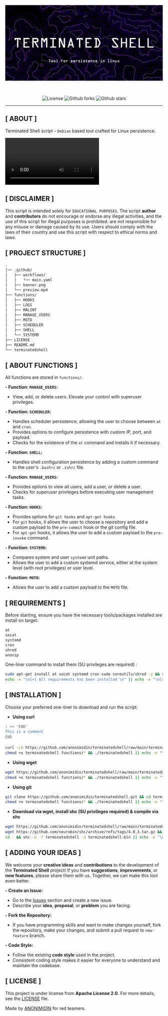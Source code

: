 <div align="center" id="top">
  <img src="./.github/banner.png" alt="Terminatedshell" />

  &#xa0;
  
</div>

<p align="center">
  <img alt="License" src="https://img.shields.io/github/license/anonimidin/terminatedshell?color=000000"/>
  <img alt="Github forks" src="https://img.shields.io/github/forks/anonimidin/terminatedshell?color=000000" />
  <img alt="Github stars" src="https://img.shields.io/github/stars/anonimidin/terminatedshell?color=000000" />
</p>

<hr>

## [ ABOUT ] ##

Terminated Shell script – `Debian` based tool crafted for Linux persistence.

![PREVIEW](./.github/preview.mp4)

## [ DISCLAIMER ] ##

This script is intended solely for `EDUCATIONAL PURPOSES`. The script **author** and **contributors** do not encourage or endorse any illegal activities, and the use of this script for illegal purposes is prohibited. are not responsible for any misuse or damage caused by its use. Users should comply with the laws of their country and use this script with respect to ethical norms and laws.

## [ PROJECT STRUCTURE ] ##

```text
.
│── .github/
│   ├── workflows/
│   │   └── main.yaml
│   ├── banner.png 
│   └── preview.mp4
├── functions/
│   ├── HOOKS
│   ├── LOGS
│   ├── MALINT
│   ├── MANAGE_USERS
│   ├── MOTD
│   ├── SCHEDULER
│   ├── SHELL
│   └── SYSTEMD
├── LICENSE
├── README.md
└── terminatedshell
```

## [ ABOUT FUNCTIONS ] ##

All functions are stored in `functions/`. 

**- Function: `MANAGE_USERS`:**

- View, add, or delete users. Elevate your control with superuser privileges.

**- Function: `SCHEDULER`:**

- Handles scheduler persistence, allowing the user to choose between `at` and `cron`.
- Provides options to configure persistence with custom IP, port, and payload.
- Checks for the existence of the `at` command and installs it if necessary.

**- Function: `SHELL`:**

- Handles shell configuration persistence by adding a custom command to the user's `.bashrc` or `.zshrc` file.

**- Function: `MANAGE_USERS`:**

- Provides options to view all users, add a user, or delete a user.
- Checks for superuser privileges before executing user management tasks.

**- Function: `HOOKS`:**

- Provides options for `git hooks` and `apt-get hooks`.
- For `git` hooks, it allows the user to choose a repository and add a custom payload to the `pre-commit` hook or the git config file.
- For `apt-get` hooks, it allows the user to add a custom payload to the `pre-invoke` command.

**- Function: `SYSTEMD`:**

- Compares system and user `systemd` unit paths.
- Allows the user to add a custom systemd service, either at the system level (with root privileges) or user level.

**- Function: `MOTD`:**

- Allows the user to add a custom payload to the `MOTD` file.

## [ REQUIREMENTS ] ##

Before starting, ensure you have the necessary tools/packages installed are install on target:

```text
at
socat
systemd
cron
shred
anonip
```

One-liner command to install them (SU privileges are required) :

```bash
sudo apt-get install at socat systemd cron sudo coreutils/shred -y && sudo apt autoremove -y && \
echo -e "\n[+] All requirements has been installed \n" || echo -e "\n[x] Something went wrong.\n";
```

## [ INSTALLATION ] ##

Choose your preferred one-liner to download and run the script:

- **Using curl**

``` bash
: << 'END'
This is a comment
END

curl -LO https://github.com/anonimidin/terminatedshell/raw/main/terminatedshell && \
chmod +x terminatedshell functions/* && ./terminatedshell || echo -e "\n[x] Something went wrong\n";
```

- **Using wget**

``` bash
wget https://github.com/anonimidin/terminatedshell/raw/main/terminatedshell -O terminatedshell && \
chmod +x terminatedshell functions/* && ./terminatedshell || echo -e "\n[x] Something went wrong\n";
```

- **Using git**

``` bash
git clone https://github.com/anonimidin/terminatedshell.git && cd terminatedshell && \
chmod +x terminatedshell functions/* && ./terminatedshell || echo -e "\n[x] Something went wrong\n"; 
```

- **Download via wget, install shc (SU privileges required) & compile via shc**

```bash
wget https://github.com/anonimidin/terminatedshell/raw/main/terminatedshell -O terminatedshell && chmod +x terminatedshell functions* && \
wget https://github.com/neurobin/shc/archive/refs/tags/4.0.3.tar.gz && tar -xvzf 4.0.3.tar.gz && cd shc-4.0.3 && ./configure && make && sudo make install && \
cd - && shc -U -f terminatedshell -o terminatedshell-bin || echo -e "\n[x] Something went wrong\n"
```

## [ ADDING YOUR IDEAS ] ##

We welcome your **creative ideas** and **contributions** to the development of the **Terminated Shell** project! If you have **suggestions**, **improvements**, or **new features**, please share them with us. Together, we can make this tool even better.


**- Create an Issue:**

- Go to the [Issues](https://github.com/anonimidin/terminatedshell/issues) section and create a new issue.
- Describe your **idea**, **proposal**, or **problem** you are facing.

**- Fork the Repository:**

- If you have programming skills and want to make changes yourself, fork the repository, make your changes, and submit a pull request to `new-feature`  branch.

**- Code Style:**

- Follow the existing **code style** used in the project.
- Consistent coding style makes it easier for everyone to understand and maintain the codebase.

## [ LICENSE ] ##

This project is under license from **Apache License 2.0**. For more details, see the [LICENSE](LICENSE.md) file.

Made by <a href="https://medium.com/@anonimidin" target="_blank">ANONIMIDIN</a> for red teamers.
